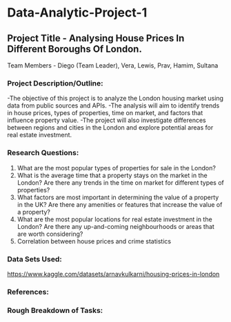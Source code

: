 # Data-Analytic-Project-1

## Project Title - Analysing House Prices In Different Boroughs Of London. 
Team Members -  Diego (Team Leader), Vera, Lewis, Prav, Hamim, Sultana

### Project Description/Outline:
-The objective of this project is to analyze the London housing market using data from public sources and APIs.
-The analysis will aim to identify trends in house prices, types of properties, time on market, and factors that influence property value.
-The project will also investigate differences between regions and cities in the London and explore potential areas for real estate investment.

### Research Questions:
1.   What are the most popular types of properties for sale in the London? 
2.   What is the average time that a property stays on the market in the London? Are there any trends in the time on market for different types of properties?
3.   What factors are most important in determining the value of a property in the UK? Are there any amenities or features that increase the value of a property?
4.   What are the most popular locations for real estate investment in the London? Are there any up-and-coming neighbourhoods or areas that are worth considering?
5.   Correlation between house prices and crime statistics

### Data Sets Used:
https://www.kaggle.com/datasets/arnavkulkarni/housing-prices-in-london

### References:

### Rough Breakdown of Tasks:
